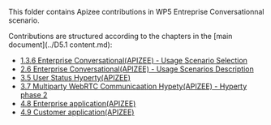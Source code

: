This folder contains Apizee contributions in WP5 Entreprise Conversationnal scenario.

Contributions are structured according to the chapters in the [main document](../D5.1 content.md):
  * [1.3.6 Enterprise Conversational(APIZEE) - Usage Scenario Selection](./ch_1.3.6_Usage_Scenario_Selection/readme.md)
  * [2.6 Enterprise Conversational(APIZEE) - Usage Scenarios Description](./ch_2.6_Usage_Scenarios_Description/readme.md)
  * [3.5 User Status Hyperty(APIZEE)](./ch_3.5_User_Status_Hyperty/readme.md)
  * [3.7 Multiparty WebRTC Communicaation Hypety(APIZEE) - Hyperty phase 2](./ch_3.7_Multiparty_WebRTC_Communication_Hyperty/readme.md)
  * [4.8 Enterprise application(APIZEE)](./ch_4.8_Enterprise_application/readme.md)
  * [4.9 Customer application(APIZEE)](./ch_4.9_Customer_application/readme.md)
  
  
